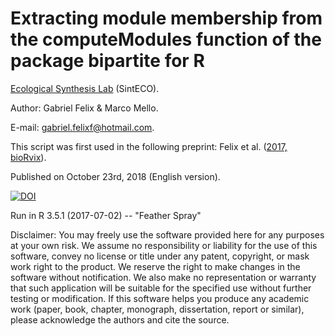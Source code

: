 # Extracting module membership from the computeModules function of the package bipartite for R

[Ecological Synthesis Lab](https://marcomellolab.wordpress.com) (SintECO).

Author: Gabriel Felix & Marco Mello.

E-mail: gabriel.felixf@hotmail.com.  

This script was first used in the following preprint: Felix et al. ([2017, bioRvix](https://doi.org/10.1101/236687)).

Published on October 23rd, 2018 (English version).

<a href="https://doi.org/10.5281/zenodo.1487617"><img src="https://zenodo.org/badge/DOI/10.5281/zenodo.1487617.svg" alt="DOI"></a>

Run in R 3.5.1 (2017-07-02) -- "Feather Spray"

Disclaimer: You may freely use the software provided here for any purposes at your own risk. We assume no responsibility or liability for the use of this software, convey no license or title under any patent, copyright, or mask work right to the product. We reserve the right to make changes in the software without notification. We also make no representation or warranty that such application will be suitable for the specified use without further testing or modification. If this software helps you produce any academic work (paper, book, chapter, monograph, dissertation, report or similar), please acknowledge the authors and cite the source.

